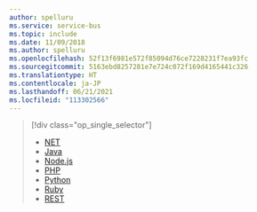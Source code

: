 ```yaml
---
author: spelluru
ms.service: service-bus
ms.topic: include
ms.date: 11/09/2018
ms.author: spelluru
ms.openlocfilehash: 52f13f6981e572f85094d76ce7228231f7ea93fc
ms.sourcegitcommit: 5163ebd8257281e7e724c072f169d4165441c326
ms.translationtype: HT
ms.contentlocale: ja-JP
ms.lasthandoff: 06/21/2021
ms.locfileid: "113302566"
---
```

> [!div class="op_single_selector"]
> * [NET](../service-bus-dotnet-get-started-with-queues.md)
> * [Java](../service-bus-java-how-to-use-queues.md)
> * [Node.js](../service-bus-nodejs-how-to-use-queues.md)
> * [PHP](../service-bus-php-how-to-use-queues.md)
> * [Python](../service-bus-python-how-to-use-queues.md)
> * [Ruby](https://github.com/Azure/azure-sdk-for-ruby)
> * [REST](../service-bus-dotnet-get-started-with-queues.md)
> 
>